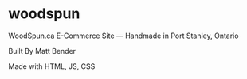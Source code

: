 # woodspun
WoodSpun.ca E-Commerce Site — Handmade in Port Stanley, Ontario


Built By Matt Bender


Made with HTML, JS, CSS
